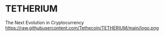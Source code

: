 # TETHERIUM
The Next Evolution in Cryptocurrency
https://raw.githubusercontent.com/Tethecoin/TETHERIUM/main/logo.png
